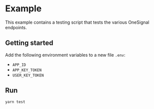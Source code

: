 # Example
This example contains a testing script that tests the various OneSignal endpoints.

## Getting started
Add the following environment variables to a new file `.env`:
* `APP_ID`
* `APP_KEY_TOKEN`
* `USER_KEY_TOKEN`

## Run
```bash
yarn test
```
